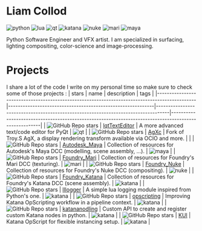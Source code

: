 # Liam Collod

![python](https://img.shields.io/badge/python-4f4f4f?labelColor=111111&logo=python&logoColor=f5d858)
![lua](https://img.shields.io/badge/lua-4f4f4f?labelColor=000090&logo=lua&logoColor=white)
![qt](https://img.shields.io/badge/qt-4f4f4f?labelColor=111111&logo=qt&logoColor=3fc74f)
![katana](https://img.shields.io/badge/katana-4f4f4f?labelColor=111111&logo=katana&logoColor=FCB123)
![nuke](https://img.shields.io/badge/nuke-4f4f4f?labelColor=111111&logo=nuke&logoColor=FCB123)
![mari](https://img.shields.io/badge/mari-4f4f4f?labelColor=f4ba21&logo=mari&logoColor=FCB123)
![maya](https://img.shields.io/badge/maya-4f4f4f?labelColor=111111&logo=autodesk&logoColor=36a1c6)

Python Software Engineer and VFX artist. I am specialized in surfacing, lighting compositing, color-science and image-processing.

# Projects

I share a lot of the code I write on my personal time so make sure to check some of those projects :
| stars                                                                                        | name                                                       | description                                                                       | tags                                                                                                 |
|----------------------------------------------------------------------------------------------|------------------------------------------------------------|-----------------------------------------------------------------------------------|------------------------------------------------------------------------------------------------------|
| ![GitHub Repo stars](https://img.shields.io/github/stars/MrLixm/lqtTextEditor?color=f5d858)  | [lqtTextEditor](https://github.com/MrLixm/lqtTextEditor)   | A more advanced text/code editor for PyQt                                         | ![qt](https://img.shields.io/badge/qt-4f4f4f?labelColor=111111&logo=qt&logoColor=3fc74f)             |
| ![GitHub Repo stars](https://img.shields.io/github/stars/MrLixm/AgXc?color=f5d858)           | [AgXc](https://github.com/MrLixm/AgXc)                     | Fork of Troy.S AgX, a display rendering transform available via OCIO and more.    |                                                                                                      |
| ![GitHub Repo stars](https://img.shields.io/github/stars/MrLixm/Autodesk_Maya?color=f5d858)  | [Autodesk_Maya](https://github.com/MrLixm/Autodesk_Maya)   | Collection of resources for Autodesk's Maya DCC (modelling, scene assembly, ...). | ![maya](https://img.shields.io/badge/maya-4f4f4f?labelColor=111111&logo=autodesk&logoColor=36a1c6)   |
| ![GitHub Repo stars](https://img.shields.io/github/stars/MrLixm/Foundry_Mari?color=f5d858)   | [Foundry_Mari](https://github.com/MrLixm/Foundry_Mari)     | Collection of resources for Foundry's Mari DCC (texturing).                       | ![mari](https://img.shields.io/badge/mari-4f4f4f?labelColor=f4ba21&logo=mari&logoColor=FCB123)       |
| ![GitHub Repo stars](https://img.shields.io/github/stars/MrLixm/Foundry_Nuke?color=f5d858)   | [Foundry_Nuke](https://github.com/MrLixm/Foundry_Nuke)     | Collection of resources for Foundry's Nuke DCC (compositing).                     | ![nuke](https://img.shields.io/badge/nuke-4f4f4f?labelColor=111111&logo=nuke&logoColor=FCB123)       |
| ![GitHub Repo stars](https://img.shields.io/github/stars/MrLixm/Foundry_Katana?color=f5d858) | [Foundry_Katana](https://github.com/MrLixm/Foundry_Katana) | Collection of resources for Foundry's Katana DCC (scene assembly).                | ![katana](https://img.shields.io/badge/Katana-4f4f4f?labelColor=111111&logo=katana&logoColor=FCB123) |
| ![GitHub Repo stars](https://img.shields.io/github/stars/MrLixm/llloger?color=f5d858)       | [lllogger](https://github.com/MrLixm/llloger)              | A simple lua logging module inspired from Python's one.                           | ![katana](https://img.shields.io/badge/Katana-4f4f4f?labelColor=111111&logo=katana&logoColor=FCB123) |
| ![GitHub Repo stars](https://img.shields.io/github/stars/MrLixm/opscripting?color=f5d858)    | [opscripting](https://github.com/MrLixm/opscripting)       | Improving Katana OpScripting workflow in a pipeline context.                      | ![katana](https://img.shields.io/badge/Katana-4f4f4f?labelColor=111111&logo=katana&logoColor=FCB123) |
| ![GitHub Repo stars](https://img.shields.io/github/stars/MrLixm/katananodling?color=f5d858)  | [katananodling](https://github.com/MrLixm/katananodling)   | Custom API to create and register custom Katana nodes in python.                  | ![katana](https://img.shields.io/badge/Katana-4f4f4f?labelColor=111111&logo=katana&logoColor=FCB123) |
| ![GitHub Repo stars](https://img.shields.io/github/stars/MrLixm/KUI?color=f5d858)            | [KUI](https://github.com/MrLixm/KUI)                       | Katana OpScript for flexible instancing setup.                                    | ![katana](https://img.shields.io/badge/Katana-4f4f4f?labelColor=111111&logo=katana&logoColor=FCB123) |
